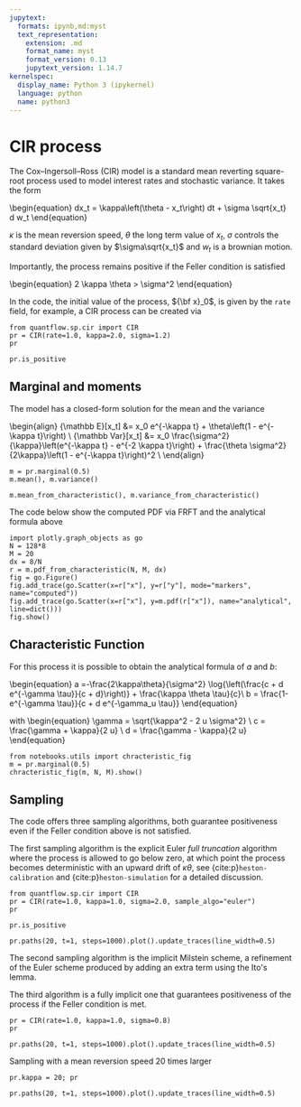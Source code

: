 ```yaml
---
jupytext:
  formats: ipynb,md:myst
  text_representation:
    extension: .md
    format_name: myst
    format_version: 0.13
    jupytext_version: 1.14.7
kernelspec:
  display_name: Python 3 (ipykernel)
  language: python
  name: python3
---
```


# CIR process

The Cox–Ingersoll–Ross (CIR) model is a standard mean reverting square-root process used to model interest rates and stochastic variance. It takes the form

\begin{equation}
 dx_t = \kappa\left(\theta - x_t\right) dt + \sigma \sqrt{x_t} d w_t
\end{equation}

$\kappa$ is the mean reversion speed, $\theta$ the long term value of $x_t$, $\sigma$ controls the standard deviation given by $\sigma\sqrt{x_t}$ and $w_t$ is a brownian motion.

Importantly, the process remains positive if the Feller condition is satisfied

\begin{equation}
 2 \kappa \theta > \sigma^2
\end{equation}

In the code, the initial value of the process, ${\bf x}_0$, is given by the `rate` field, for example, a CIR process can be created via 

```{code-cell} ipython3
from quantflow.sp.cir import CIR
pr = CIR(rate=1.0, kappa=2.0, sigma=1.2)
pr
```

```{code-cell} ipython3
pr.is_positive
```

## Marginal and moments

The model has a closed-form solution for the mean and the variance

\begin{align}
{\mathbb E}[x_t] &= x_0 e^{-\kappa t} + \theta\left(1 - e^{-\kappa t}\right) \\
{\mathbb Var}[x_t] &= x_0 \frac{\sigma^2}{\kappa}\left(e^{-\kappa t} - e^{-2 \kappa t}\right) + \frac{\theta \sigma^2}{2\kappa}\left(1 - e^{-\kappa t}\right)^2 \\
\end{align}

```{code-cell} ipython3
m = pr.marginal(0.5)
m.mean(), m.variance()
```

```{code-cell} ipython3
m.mean_from_characteristic(), m.variance_from_characteristic()
```

The code below show the computed PDF via FRFT and the analytical formula above

```{code-cell} ipython3
import plotly.graph_objects as go
N = 128*8
M = 20
dx = 8/N
r = m.pdf_from_characteristic(N, M, dx)
fig = go.Figure()
fig.add_trace(go.Scatter(x=r["x"], y=r["y"], mode="markers", name="computed"))
fig.add_trace(go.Scatter(x=r["x"], y=m.pdf(r["x"]), name="analytical", line=dict()))
fig.show()
```

## Characteristic Function

For this process it is possible to obtain the analytical formula of $a$ and $b$:

\begin{equation}
a =-\frac{2\kappa\theta}{\sigma^2} \log{\left(\frac{c + d e^{-\gamma \tau}}{c + d}\right)} + \frac{\kappa \theta \tau}{c}\\
b = \frac{1-e^{-\gamma \tau}}{c + d e^{-\gamma_u \tau}}
\end{equation}

with
\begin{equation}
\gamma = \sqrt{\kappa^2 - 2 u \sigma^2} \\
c = \frac{\gamma + \kappa}{2 u} \\
d = \frac{\gamma - \kappa}{2 u}
\end{equation}

```{code-cell} ipython3
from notebooks.utils import chracteristic_fig
m = pr.marginal(0.5)
chracteristic_fig(m, N, M).show()
```

## Sampling

The code offers three sampling algorithms, both guarantee positiveness even if the Feller condition above is not satisfied.

The first sampling algorithm is the explicit Euler *full truncation* algorithm where the process is allowed to go below zero, at which point the process becomes deterministic with an upward drift of $\kappa \theta$, see {cite:p}`heston-calibration` and {cite:p}`heston-simulation` for a detailed discussion.

```{code-cell} ipython3
from quantflow.sp.cir import CIR
pr = CIR(rate=1.0, kappa=1.0, sigma=2.0, sample_algo="euler")
pr
```

```{code-cell} ipython3
pr.is_positive
```

```{code-cell} ipython3
pr.paths(20, t=1, steps=1000).plot().update_traces(line_width=0.5)
```

The second sampling algorithm is the implicit Milstein scheme, a refinement of the Euler scheme produced by adding an extra term using the Ito's lemma.

The third algorithm is a fully implicit one that guarantees positiveness of the process if the Feller condition is met.

```{code-cell} ipython3
pr = CIR(rate=1.0, kappa=1.0, sigma=0.8)
pr
```

```{code-cell} ipython3
pr.paths(20, t=1, steps=1000).plot().update_traces(line_width=0.5)
```


Sampling with a mean reversion speed 20 times larger

```{code-cell} ipython3
pr.kappa = 20; pr
```

```{code-cell} ipython3
pr.paths(20, t=1, steps=1000).plot().update_traces(line_width=0.5)
```

```{code-cell} ipython3

```
